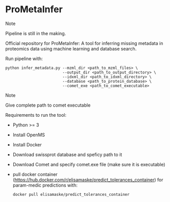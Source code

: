 # ProMetaInfer

> [!NOTE]
> Pipeline is still in the making.

Official repository for ProMetaInfer: A tool for inferring missing metadata in proteomics data using machine learning and database search.


Run pipeline with: 

```
python infer_metadata.py --mzml_dir <path_to_mzml_files> \
                         --output_dir <path_to_output_directory> \
                         --idxml_dir <path_to_idxml_directory> \
                         --database <path_to_protein_database> \
                         --comet_exe <path_to_comet_executable>
```



> [!NOTE]
> Give complete path to comet executable


Requirements to run the tool:

- Python >= 3
- Install OpenMS
- Install Docker
- Download swissprot database and speficy path to it
- Download Comet and specify comet.exe file (make sure it is executable)
- pull docker container (https://hub.docker.com/r/elisamaske/predict_tolerances_container) for param-medic predictions with:

  ```
  docker pull elisamaske/predict_tolerances_container
  ```
